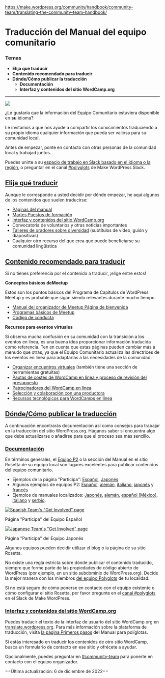 https://make.wordpress.org/community/handbook/community-team/translating-the-community-team-handbook/

# Traducción del Manual del equipo comunitario

### Temas
- **Elija qué traducir**
- **Contenido recomendado para traducir**
- **Dónde/Cómo publicar la traducción**
    - **Documentación**
    - **Interfaz y contenidos del sitio WordCamp.org**

---

![](https://make.wordpress.org/polyglots/files/2016/03/polyglots-wapuu-simple-300x254.png)

¿Le gustaría que la información del Equipo Comunitario estuviera disponible en **su** idioma?

Le invitamos a que nos ayude a compartir los conocimientos traduciendo a su propio idioma cualquier información que pueda ser valiosa para su comunidad local.

Antes de empezar, ponte en contacto con otras personas de la comunidad local y trabajad juntos.

Puedes unirte a su [espacio de trabajo en Slack basado en el idioma o la región](https://make.wordpress.org/polyglots/handbook/about/teams/local-slacks/), o preguntar en el canal [#polyglots](https://wordpress.slack.com/archives/C02RP50LK) de Make WordPress Slack.

## [Elija qué traducir](https://make.wordpress.org/community/handbook/community-team/translating-the-community-team-handbook/#choose-what-to-translate)

Aunque le corresponde a usted decidir por dónde empezar, he aquí algunos de los contenidos que suelen traducirse:

- [Páginas del manual](https://make.wordpress.org/community/handbook/)
- [Martes Puestos de formación](https://make.wordpress.org/community/tag/tuesdaytrainings/)
- [Interfaz y contenidos del sitio WordCamp.org](https://make.wordpress.org/community/handbook/community-team/translating-the-community-team-handbook/#wordcamp-org-site-interface-and-contents)
- Convocatoria de voluntarios y otras noticias importantes
- [Talleres de oradores sobre diversidad](https://make.wordpress.org/community/handbook/meetup-organizer/event-formats/diversity-speaker-training-workshop/) (subtítulos de vídeo, guión y diapositivas)
- Cualquier otro recurso del que crea que puede beneficiarse su comunidad lingüística

## [Contenido recomendado para traducir](https://make.wordpress.org/community/handbook/community-team/translating-the-community-team-handbook/#recommended-content-to-translate)

Si no tienes preferencia por el contenido a traducir, ¡elige entre estos!

**Conceptos básicos deMeetup**

Estos son los puntos básicos del Programa de Capítulos de WordPress Meetup y es probable que sigan siendo relevantes durante mucho tiempo.

- [Manual del organizador de Meetup Página de bienvenida](https://make.wordpress.org/community/handbook/meetup-organizer/)
- [Programas básicos de Meetup](https://make.wordpress.org/community/handbook/meetup-organizer/meetup-program-basics/)
- [Código de conducta](https://make.wordpress.org/community/handbook/meetup-organizer/resources/code-of-conduct/)

**Recursos para eventos virtuales**

Si observa mucha confusión en su comunidad con la transición a los eventos en línea, es una buena idea proporcionar información traducida como referencia. Ten en cuenta que estas páginas pueden cambiar más a menudo que otras, ya que el Equipo Comunitario actualiza las directrices de los eventos en línea para adaptarlas a las necesidades de la comunidad.

- [Organizar encuentros virtuales](https://make.wordpress.org/community/handbook/meetup-organizer/resources/organizing-virtual-events/) (también tiene una sección de herramientas gratuitas)
- [Pautas de costes de WordCamp en línea y proceso de revisión del presupuesto](https://make.wordpress.org/community/handbook/virtual-events/online-wordcamp-cost-guidelines-and-the-budget-review-process/)
- [Patrocinadores del WordCamp en línea](https://make.wordpress.org/community/handbook/virtual-events/online-wordcamp-cost-guidelines-and-the-budget-review-process/online-wordcamp-sponsors/)
- [Selección y colaboración con una productora](https://make.wordpress.org/community/handbook/virtual-events/organize-learn-wordpress-discussion-groups-for-your-wordpress-meetup/)
- [Recursos tecnológicos para WordCamps en línea](https://make.wordpress.org/community/handbook/virtual-events/online-wordcamp-guidelines/technology-resources-for-online-wordcamps/)

## [Dónde/Cómo publicar la traducción](https://make.wordpress.org/community/handbook/community-team/translating-the-community-team-handbook/#where-how-to-publish-the-translation)

A continuación encontrarás documentación así como consejos para trabajar en la traducción del sitio WordPress.org. Háganos saber si encuentra algo que deba actualizarse o añadirse para que el proceso sea más sencillo.

### [Documentación](https://make.wordpress.org/community/handbook/community-team/translating-the-community-team-handbook/#documentation)

En términos generales, el [Equipo P2](https://make.wordpress.org/polyglots/handbook/for-locale-managers/team-o2/) o la sección del Manual en el sitio Rosetta de su equipo local son lugares excelentes para publicar contenidos del equipo comunitario.

- Ejemplos de la página "Participa": [Español](https://es.wordpress.org/colabora/), [Japonés](https://ja.wordpress.org/get-involved/)
- Algunos ejemplos de equipos P2: [Español](https://es.wordpress.org/team/), [alemán](https://de.wordpress.org/team/), [italiano](https://it.wordpress.org/team/), [japonés](https://ja.wordpress.org/team/) y [francés](https://fr.wordpress.org/team/)
- Ejemplos de manuales localizados: [Japonés](https://ja.wordpress.org/team/handbook/), [alemán](https://de.wordpress.org/team/handbook/), [español (México)](https://es-mx.wordpress.org/team/handbook/), [italiano](https://it.wordpress.org/team/handbook/) y [serbio](https://sr.wordpress.org/team/handbook/).

[![Spanish Team's "Get Involved" page](https://make.wordpress.org/community/files/2021/06/Colabora___WordPress_org_España-1024x978.png)](https://make.wordpress.org/community/files/2021/06/Colabora___WordPress_org_España.png)

Página "Participa" del Equipo Español

[![Japanese Team's "Get Involved" page](https://make.wordpress.org/community/files/2021/06/WordPress_への参加・貢献___WordPress_org_日本語-1024x757.png)](https://make.wordpress.org/community/files/2021/06/WordPress_への参加・貢献___WordPress_org_日本語.png)

Página "Participa" del Equipo Japonés

Algunos equipos pueden decidir utilizar el blog o la página de su sitio Rosetta.

No existe una regla estricta sobre dónde publicar el contenido traducido, siempre que forme parte de las propiedades de código abierto de WordPress (por ejemplo, en un sitio subdominio de WordPress.org). Decide la mejor manera con los miembros [del equipo Polyglots](https://make.wordpress.org/polyglots/teams/) de tu localidad.

Si no está seguro de cómo ponerse en contacto con el equipo existente o cómo configurar el sitio Rosetta, por favor pregunte en el [canal #polyglots](https://wordpress.slack.com/archives/C02RP50LK) en el Slack de Make WordPress.

### [Interfaz y contenidos del sitio WordCamp.org](https://make.wordpress.org/community/handbook/community-team/translating-the-community-team-handbook/#wordcamp-org-site-interface-and-contents)

Puedes traducir el texto de la interfaz de usuario del sitio WordCamp.org en [translate.wordpress.org](https://translate.wordpress.org/projects/meta/wordcamp/). Para más información sobre la plataforma de traducción, visita [la página Primeros pasos](https://make.wordpress.org/polyglots/handbook/translating/first-steps/) del Manual para políglotas.

Si estás interesado en traducir los contenidos de otro sitio WordCamp, busca un formulario de contacto en ese sitio y ofrécete a ayudar.

Opcionalmente, puedes preguntar en [#community-team](https://wordpress.slack.com/archives/C037W5S7X) para ponerte en contacto con el equipo organizador.

==Última actualización: 6 de diciembre de 2022==